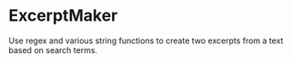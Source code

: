 # ExcerptMaker
Use regex and various string functions to create two excerpts from a text based on search terms.
